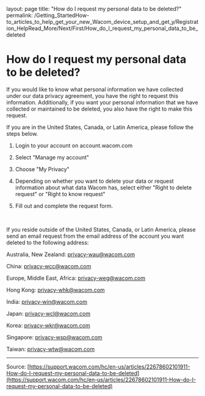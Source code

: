 layout: page
title: "How do I request my personal data to be deleted?"
permalink: /Getting_StartedHow-to_articles_to_help_get_your_new_Wacom_device_setup_and_get_y/Registration_HelpRead_More/Next/First/How_do_I_request_my_personal_data_to_be_deleted

# How do I request my personal data to be deleted?

If you would like to know what personal information we have collected under our data privacy agreement, you have the right to request this information. Additionally, if you want your personal information that we have collected or maintained to be deleted, you also have the right to make this request.


If you are in the United States, Canada, or Latin America, please follow the steps below. 


1. Login to your account on account.wacom.com 


2. Select "Manage my account"


3. Choose "My Privacy"


4. Depending on whether you want to delete your data or request information about what data Wacom has, select either "Right to delete request" or "Right to know request"


5. Fill out and complete the request form.


 


If you reside outside of the United States, Canada, or Latin America, please send an email request from the email address of the account you want deleted to the following address:


Australia, New Zealand: privacy-wau@wacom.com


China: privacy-wcc@wacom.com


Europe, Middle East, Africa: privacy-weg@wacom.com


Hong Kong: privacy-whk@wacom.com


India: privacy-win@wacom.com


Japan: privacy-wcl@wacom.com


Korea: privacy-wkr@wacom.com


Singapore: privacy-wsp@wacom.com


Taiwan: privacy-wtw@wacom.com

---
Source: [https://support.wacom.com/hc/en-us/articles/22678602101911-How-do-I-request-my-personal-data-to-be-deleted](https://support.wacom.com/hc/en-us/articles/22678602101911-How-do-I-request-my-personal-data-to-be-deleted)
